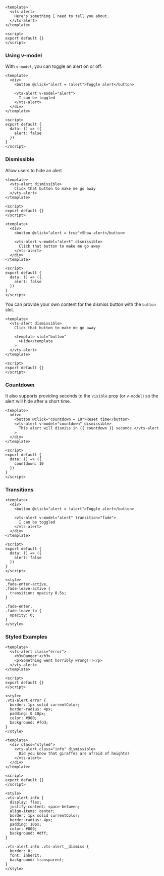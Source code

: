 ```vue
<template>
  <vts-alert>
    Here's something I need to tell you about.
  </vts-alert>
</template>

<script>
export default {}
</script>
```

### Using v-model

With `v-model`, you can toggle an alert on or off.

```vue
<template>
  <div>
    <button @click="alert = !alert">Toggle alert</button>

    <vts-alert v-model="alert">
      I can be toggled
    </vts-alert>
  </div>
</template>

<script>
export default {
  data: () => ({
    alert: false
  })
}
</script>
```

### Dismissible

Allow users to hide an alert

```vue
<template>
  <vts-alert dismissible>
    Click that button to make me go away
  </vts-alert>
</template>

<script>
export default {}
</script>
```

```vue
<template>
  <div>
    <button @click="alert = true">Show alert</button>

    <vts-alert v-model="alert" dismissible>
      Click that button to make me go away
    </vts-alert>
  </div>
</template>

<script>
export default {
  data: () => ({
    alert: false
  })
}
</script>
```

You can provide your own content for the dismiss button with the `button` slot.

```vue
<template>
  <vts-alert dismissible>
    Click that button to make me go away

    <template slot="button"
      >Hide</template
    >
  </vts-alert>
</template>

<script>
export default {}
</script>
```

### Countdown

It also supports providing seconds to the `visible` prop (or `v-model`) so the alert will hide after a short time.

```vue
<template>
  <div>
    <button @click="countdown = 10">Reset time</button>
    <vts-alert v-model="countdown" dismissible>
      This alert will dismiss in {{ countdown }} seconds.</vts-alert
    >
  </div>
</template>

<script>
export default {
  data: () => ({
    countdown: 10
  })
}
</script>
```

### Transitions

```vue
<template>
  <div>
    <button @click="alert = !alert">Toggle alert</button>

    <vts-alert v-model="alert" transition="fade">
      I can be toggled
    </vts-alert>
  </div>
</template>

<script>
export default {
  data: () => ({
    alert: false
  })
}
</script>

<style>
.fade-enter-active,
.fade-leave-active {
  transition: opacity 0.5s;
}

.fade-enter,
.fade-leave-to {
  opacity: 0;
}
</style>
```

### Styled Examples

```vue
<template>
  <vts-alert class="error">
    <h3>Danger!</h3>
    <p>Something went horribly wrong!!!</p>
  </vts-alert>
</template>

<script>
export default {}
</script>

<style>
.vts-alert.error {
  border: 1px solid currentColor;
  border-radius: 4px;
  padding: 0 10px;
  color: #900;
  background: #fdd;
}
</style>
```

```vue
<template>
  <div class="styled">
    <vts-alert class="info" dismissible>
      Did you know that giraffes are afraid of heights?
    </vts-alert>
  </div>
</template>

<script>
export default {}
</script>

<style>
.vts-alert.info {
  display: flex;
  justify-content: space-between;
  align-items: center;
  border: 1px solid currentColor;
  border-radius: 4px;
  padding: 10px;
  color: #009;
  background: #dff;
}

.vts-alert.info .vts-alert__dismiss {
  border: 0;
  font: inherit;
  background: transparent;
}
</style>
```
